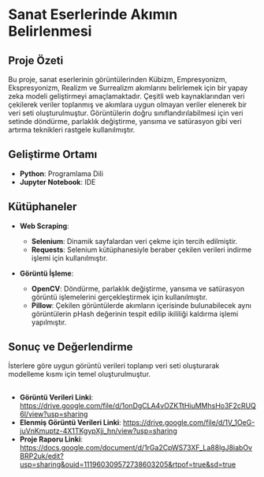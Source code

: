 # Sanat Eserlerinde Akımın Belirlenmesi

## Proje Özeti
Bu proje, sanat eserlerinin görüntülerinden Kübizm, Empresyonizm, Ekspresyonizm, Realizm ve Surrealizm akımlarını belirlemek için bir yapay zeka modeli geliştirmeyi amaçlamaktadır. Çeşitli web kaynaklarından veri çekilerek veriler toplanmış ve akımlara uygun olmayan veriler elenerek bir veri seti oluşturulmuştur. Görüntülerin doğru sınıflandırılabilmesi için veri setinde döndürme, parlaklık değiştirme, yansıma ve satürasyon gibi veri artırma teknikleri rastgele kullanılmıştır.

## Geliştirme Ortamı
- **Python**: Programlama Dili
- **Jupyter Notebook**: IDE

## Kütüphaneler

- **Web Scraping**:
  - **Selenium**: Dinamik sayfalardan veri çekme için tercih edilmiştir.
  - **Requests**: Selenium kütüphanesiyle beraber çekilen verileri indirme işlemi için kullanılmıştır.

- **Görüntü İşleme**:
  - **OpenCV**: Döndürme, parlaklık değiştirme, yansıma ve satürasyon görüntü işlemelerini gerçekleştirmek için kullanılmıştır.
  - **Pillow**: Çekilen görüntülerde akımların içerisinde bulunabilecek aynı görüntülerin pHash değerinin tespit edilip ikililiği kaldırma işlemi yapılmıştır.

## Sonuç ve Değerlendirme
İsterlere göre uygun görüntü verileri toplanıp veri seti oluşturarak modelleme kısmı için temel oluşturulmuştur.

##
- **Görüntü Verileri Linki**: https://drive.google.com/file/d/1onDgCLA4vOZKTtHiuMMhsHo3F2cRUQ6l/view?usp=sharing
- **Elenmiş Görüntü Verileri Linki**: https://drive.google.com/file/d/1V_1OeG-juVnKmuptz-4X1TKgypXjj_hn/view?usp=sharing
- **Proje Raporu Linki**: https://docs.google.com/document/d/1rGa2CpWS73XF_La88lgJ8iabOvBRP2uk/edit?usp=sharing&ouid=111960309572738603205&rtpof=true&sd=true
